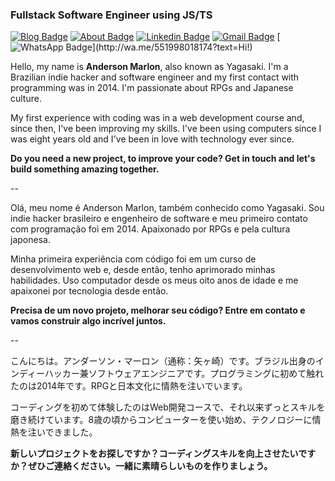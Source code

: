 ### Fullstack Software Engineer using JS/TS

[![Blog Badge](https://img.shields.io/badge/-Blog-2a3636?style=flat-square&logo=googlenearby&logoColor=fff&link=https://yagasaki.vercel.app)](https://yagasaki.vercel.app)
[![About Badge](https://img.shields.io/badge/-About%20Me-2a3636?style=flat-square&logo=googlenearby&logoColor=fff&link=https://yagasaki.vercel.app/about)](https://yagasaki.vercel.app/about)
[![Linkedin Badge](https://img.shields.io/badge/-LinkedIn-2a3636?style=flat-square&logo=googlenearby&logoColor=fff&link=https://www.linkedin.com/in/andersonmarlon/)](https://www.linkedin.com/in/andersonmarlon/) 
[![Gmail Badge](https://img.shields.io/badge/-Gmail-2a3636?style=flat-square&logo=Gmail&logoColor=fff&link=mailto:anderson18.marlon@gmail.com)](mailto:anderson18.marlon@gmail.com)
[![WhatsApp Badge](https://img.shields.io/badge/-WhatsApp-2a3636?style=flat-square&logo=whatsapp&logoColor=fff&link=http://wa.me/551998018174?text=Hi!)](http://wa.me/551998018174?text=Hi!)

Hello, my name is **Anderson Marlon**, also known as Yagasaki. I'm a Brazilian indie hacker and software engineer and my first contact with programming was in 2014. I'm passionate about RPGs and Japanese culture.

My first experience with coding was in a web development course and, since then, I've been improving my skills. I've been using computers since I was eight years old and I've been in love with technology ever since.

**Do you need a new project, to improve your code? Get in touch and let's build something amazing together.**

--

Olá, meu nome é Anderson Marlon, também conhecido como Yagasaki. Sou indie hacker brasileiro e engenheiro de software e meu primeiro contato com programação foi em 2014. Apaixonado por RPGs e pela cultura japonesa.

Minha primeira experiência com código foi em um curso de desenvolvimento web e, desde então, tenho aprimorado minhas habilidades. Uso computador desde os meus oito anos de idade e me apaixonei por tecnologia desde então.

**Precisa de um novo projeto, melhorar seu código? Entre em contato e vamos construir algo incrível juntos.**

--

こんにちは。アンダーソン・マーロン（通称：矢ヶ崎）です。ブラジル出身のインディーハッカー兼ソフトウェアエンジニアです。プログラミングに初めて触れたのは2014年です。RPGと日本文化に情熱を注いでいます。

コーディングを初めて体験したのはWeb開発コースで、それ以来ずっとスキルを磨き続けています。8歳の頃からコンピューターを使い始め、テクノロジーに情熱を注いできました。

**新しいプロジェクトをお探しですか？コーディングスキルを向上させたいですか？ぜひご連絡ください。一緒に素晴らしいものを作りましょう。**
